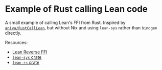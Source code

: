 # Example of Rust calling Lean code

A small example of calling Lean's FFI from Rust. Inspired by
[`aniva/RustCallLean`](https://git.leni.sh/aniva/RustCallLean), but
without Nix and using `lean-sys` rather than `bindgen` directly.

Resources:
- [Lean Reverse FFI](https://github.com/leanprover/lean4/tree/master/src/lake/examples/reverse-ffi)
- [`lean-sys` crate](https://github.com/digama0/lean-sys)
- [`lean-rs` crate](https://github.com/digama0/lean-rs)


